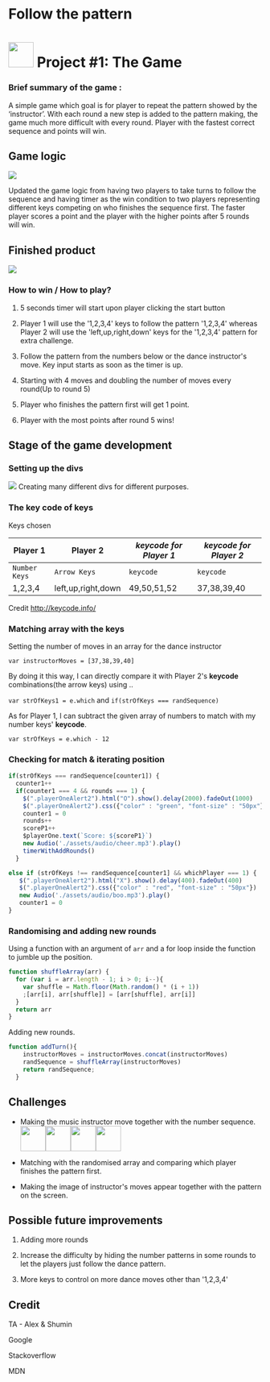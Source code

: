 # Follow the pattern
<!---
Read Me Contents
-->

# <img src="/assets/images/game.png" height ="50"> Project #1: The Game

### Brief summary of the game :

A simple game which goal is for player to repeat the pattern showed by the ‘instructor’.
With each round a new step is added to the pattern making, the game much more difficult with every round. Player with the fastest correct sequence and points will win.

## Game logic

![](/assets/images/flowchart2.png)

Updated the game logic from having two players to take turns to follow the sequence and having timer as the win condition to two players representing different keys competing on who finishes the sequence first. The faster player scores a point and the player with the higher points after 5 rounds will win.
## Finished product

![](/assets/images/finishedproduct.png)

### How to win / How to play?

1. 5 seconds timer will start upon player clicking the start button

2. Player 1 will use the '1,2,3,4' keys to follow the pattern '1,2,3,4' whereas Player 2 will use the 'left,up,right,down' keys for the '1,2,3,4' pattern for extra challenge.

3. Follow the pattern from the numbers below or the dance instructor's move. Key input starts as soon as the timer is up.

4. Starting with 4 moves and doubling the number of moves every round(Up to round 5)

5. Player who finishes the pattern first will get 1 point.

6. Player with the most points  after round 5 wins!


## Stage of the game development

### Setting up the divs
![](/assets/images/divsofgame.png)
Creating many different divs for different purposes.
### The key code of keys
Keys chosen

Player 1 | Player 2 | *keycode for Player 1* | *keycode for Player 2*
--- | --- | --- | ---
`Number Keys` | `Arrow Keys` | `keycode` | `keycode`
1,2,3,4 | left,up,right,down | 49,50,51,52 | 37,38,39,40

Credit http://keycode.info/
### Matching array with the keys
Setting the number of moves in an array for the dance instructor

`var instructorMoves = [37,38,39,40]`

By doing it this way, I can directly compare it with Player 2's **keycode** combinations(the arrow keys) using ..

`var strOfKeys1 = e.which` and `if(strOfKeys === randSequence)`

As for Player 1, I can subtract the given array of numbers to match with my number keys' **keycode**.

`var strOfKeys = e.which - 12`

### Checking for match & iterating position

```javascript
if(strOfKeys === randSequence[counter1]) {
  counter1++
  if(counter1 === 4 && rounds === 1) {
    $(".playerOneAlert2").html("O").show().delay(2000).fadeOut(1000)
    $(".playerOneAlert2").css({"color" : "green", "font-size" : "50px"})
    counter1 = 0
    rounds++
    scoreP1++
    $playerOne.text(`Score: ${scoreP1}`)
    new Audio('./assets/audio/cheer.mp3').play()
    timerWithAddRounds()
  }
```

```javascript
else if (strOfKeys !== randSequence[counter1] && whichPlayer === 1) {
   $(".playerOneAlert2").html("X").show().delay(400).fadeOut(400)
   $(".playerOneAlert2").css({"color" : "red", "font-size" : "50px"})
   new Audio('./assets/audio/boo.mp3').play()
   counter1 = 0
}
```

### Randomising and adding new rounds
Using a function with an argument of `arr` and a for loop inside the function to jumble up the position.

```javascript
function shuffleArray(arr) {
  for (var i = arr.length - 1; i > 0; i--){
    var shuffle = Math.floor(Math.random() * (i + 1))
    ;[arr[i], arr[shuffle]] = [arr[shuffle], arr[i]]
  }
  return arr
}
```

Adding new rounds.

```javascript
function addTurn(){
    instructorMoves = instructorMoves.concat(instructorMoves)
    randSequence = shuffleArray(instructorMoves)
    return randSequence;
  }
```

## Challenges


* Making the music instructor move together with the number sequence.
 <img src="/assets/images/instructor_1.png" height ="50"><img src="/assets/images/instructor_2.png" height ="50"><img src="/assets/images/instructor_3.png" height ="50"><img src="/assets/images/instructor_4.png" height ="50">    

* Matching with the randomised array and comparing which player finishes the pattern first.

* Making the image of instructor's moves appear together with the pattern on the screen.

## Possible future improvements


1. Adding more rounds

2. Increase the difficulty by hiding the number patterns in some rounds to let the players just follow the dance pattern.

3. More keys to control on more dance moves other than '1,2,3,4'

## Credit

TA - Alex & Shumin

Google

Stackoverflow

MDN

